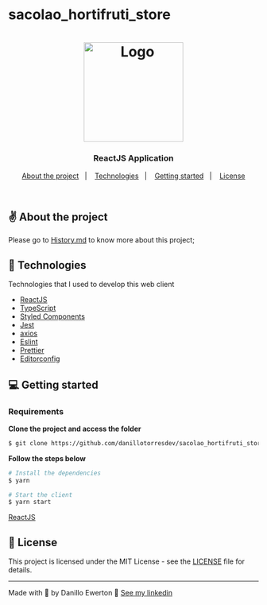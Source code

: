 # sacolao_hortifruti_store


<h1 align="center">
  <img alt="Logo" src="https://yt3.ggpht.com/ytc/AKedOLTizzl4gUGmuOvscGX9C0yUDaL2QtJ_eFQx0njW=s900-c-k-c0x00ffffff-no-rj" width="200px">
</h1>

<h3 align="center">
  ReactJS Application 
</h3>


<p align="center">
  <a href="#%EF%B8%8F-about-the-project">About the project</a>&nbsp;&nbsp;&nbsp;|&nbsp;&nbsp;&nbsp;
  <a href="#-technologies">Technologies</a>&nbsp;&nbsp;&nbsp;|&nbsp;&nbsp;&nbsp;
  <a href="#-getting-started">Getting started</a>&nbsp;&nbsp;&nbsp;|&nbsp;&nbsp;&nbsp;
  <a href="#-license">License</a>
</p>

</br>

## ✌️ About the project
  Please go to [History.md](https://github.com/SelecaoGlobocom/DanilloTorres/blob/main/globo-code-challenge/HISTORY.md) to know more about this project;

## 🚀 Technologies

Technologies that I used to develop this web client

- [ReactJS](https://reactjs.org/)
- [TypeScript](https://www.typescriptlang.org/)
- [Styled Components](https://styled-components.com/)
- [Jest](https://jestjs.io/)
- [axios](https://www.npmjs.com/package/axios)
- [Eslint](https://eslint.org/)
- [Prettier](https://prettier.io/)
- [Editorconfig](https://editorconfig.org/)

## 💻 Getting started

### Requirements

**Clone the project and access the folder**

```bash
$ git clone https://github.com/danillotorresdev/sacolao_hortifruti_store.git && cd sacolao_hortifruti_store
```

**Follow the steps below**

```bash
# Install the dependencies
$ yarn

# Start the client
$ yarn start

```

[ReactJS](https://reactjs.org/)
## 📝 License

This project is licensed under the MIT License - see the [LICENSE](LICENSE) file for details.

---

Made with 💜 by Danillo Ewerton 👋 [See my linkedin](https://www.linkedin.com/in/danillo-ewerton-pereira-torres/)
